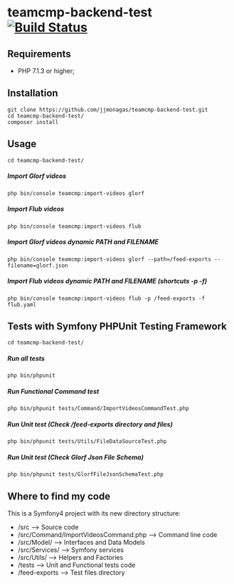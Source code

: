 # teamcmp-backend-test  [![Build Status](https://travis-ci.org/jjmonagas/teamcmp-backend-test.svg?branch=master)](https://travis-ci.org/jjmonagas/teamcmp-backend-test)

## Requirements

* PHP 7.1.3 or higher;

## Installation

```
git clone https://github.com/jjmonagas/teamcmp-backend-test.git
cd teamcmp-backend-test/
composer install
```

## Usage

```
cd teamcmp-backend-test/
```

##### Import Glorf videos 
```
php bin/console teamcmp:import-videos glorf
```

##### Import Flub videos 
```
php bin/console teamcmp:import-videos flub
```

##### Import Glorf videos dynamic PATH and FILENAME 
```
php bin/console teamcmp:import-videos glorf --path=/feed-exports --filename=glorf.json
```

##### Import Flub videos dynamic PATH and FILENAME (shortcuts -p -f)
```
php bin/console teamcmp:import-videos flub -p /feed-exports -f flub.yaml
```

## Tests with Symfony PHPUnit Testing Framework

```
cd teamcmp-backend-test/
```

##### Run all tests
```
php bin/phpunit 
```

##### Run Functional Command test
```
php bin/phpunit tests/Command/ImportVideosCommandTest.php
```

##### Run Unit test (Check /feed-exports directory and files)
```
php bin/phpunit tests/Utils/FileDataSourceTest.php
```

##### Run Unit test (Check Glorf Json File Schema)
```
php bin/phpunit tests/GlorfFileJsonSchemaTest.php
```

## Where to find my code

This is a Symfony4 project with its new directory structure:

* /src -->  Source code
* /src/Command/ImportVideosCommand.php --> Command line code
* /src/Model/ --> Interfaces and Data Models
* /src/Services/ --> Symfony services
* /src/Utils/ --> Helpers and Factories
* /tests --> Unit and Functional tests code
* /feed-exports --> Test files directory
